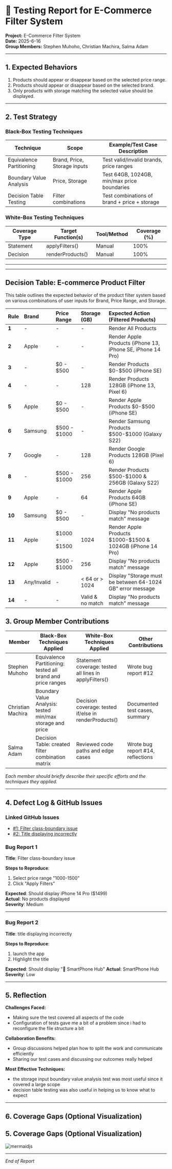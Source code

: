 # 🧪 Testing Report for E-Commerce Filter System

**Project:** E-Commerce Filter System  
**Date:** 2025-6-16  
**Group Members:** Stephen Muhoho, Christian Machira, Salma Adam

---

## 1. Expected Behaviors

1. Products should appear or disappear based on the selected price range.
2. Products should appear or disappear based on the selected brand.
3. Only products with storage matching the selected value should be displayed.

---

## 2. Test Strategy

### Black-Box Testing Techniques

| Technique                | Scope                        | Example/Test Case Description                 |
|--------------------------|------------------------------|----------------------------------------------|
| Equivalence Partitioning | Brand, Price, Storage inputs  | Test valid/invalid brands, price ranges      |
| Boundary Value Analysis  | Price, Storage               | Test 64GB, 1024GB, min/max price boundaries  |
| Decision Table Testing   | Filter combinations          | Test combinations of brand + price + storage |

### White-Box Testing Techniques

| Coverage Type   | Target Function(s)     | Tool/Method | Coverage (%) |
|-----------------|-----------------------|-------------|--------------|
| Statement       | applyFilters()        | Manual      | 100%         |
| Decision        | renderProducts()      | Manual      | 100%          |

---

---

## Decision Table: E-commerce Product Filter

This table outlines the expected behavior of the product filter system based on various combinations of user inputs for Brand, Price Range, and Storage.

| Rule | Brand         | Price Range      | Storage (GB) | Expected Action (Filtered Products)                                  |
| :--- | :------------ | :--------------- | :----------- | :------------------------------------------------------------------- |
| **1**| -             | -                | -            | Render All Products                                                  |
| **2**| Apple         | -                | -            | Render Apple Products (iPhone 13, iPhone SE, iPhone 14 Pro)          |
| **3**| -             | \$0 - \$500      | -            | Render Products \$0-\$500 (iPhone SE)                                |
| **4**| -             | -                | 128          | Render Products 128GB (iPhone 13, Pixel 6)                           |
| **5**| Apple         | \$0 - \$500      | -            | Render Apple Products \$0-\$500 (iPhone SE)                          |
| **6**| Samsung       | \$500 - \$1000   | -            | Render Samsung Products \$500-\$1000 (Galaxy S22)                    |
| **7**| Google        | -                | 128          | Render Google Products 128GB (Pixel 6)                               |
| **8**| -             | \$500 - \$1000   | 256          | Render Products \$500-\$1000 & 256GB (Galaxy S22)                    |
| **9**| Apple         | -                | 64           | Render Apple Products 64GB (iPhone SE)                               |
| **10**| Samsung       | \$0 - \$500      | -            | Display "No products match" message                                  |
| **11**| Apple         | \$1000 - \$1500  | 1024         | Render Apple Products \$1000-\$1500 & 1024GB (iPhone 14 Pro)         |
| **12**| Apple         | \$500 - \$1000   | 256          | Display "No products match" message                                  |
| **13**| Any/Invalid   | -                | < 64 or > 1024 | Display "Storage must be between 64-1024 GB" error message           |
| **14**| -             | -                | Valid & no match | Display "No products match" message                                  |

## 3. Group Member Contributions

| Member    | Black-Box Techniques Applied          | White-Box Techniques Applied         | Other Contributions                |
|-----------|--------------------------------------|-------------------------------------|------------------------------------|
| Stephen Muhoho  | Equivalence Partitioning: tested all brand and price ranges | Statement coverage: tested all lines in applyFilters() | Wrote bug report #12               |
| Christian Machira  | Boundary Value Analysis: tested min/max storage and price | Decision coverage: tested if/else in renderProducts() | Documented test cases, summary     |
| Salma Adam  | Decision Table: created filter combination matrix | Reviewed code paths and edge cases | Wrote bug report #14, reflections  |

*Each member should briefly describe their specific efforts and the techniques they applied.*

---

## 4. Defect Log & GitHub Issues

### Linked GitHub Issues

- [#1: Filter class-boundary issue](https://github.com/PLP-Database-Design/week-4-christianmachira/issues/1) 
- [#2: Title displaying incorrectly](https://github.com/PLP-Database-Design/week-4-christianmachira/issues/2) 

### Bug Report 1

**Title**: Filter class-boundary issue

**Steps to Reproduce**:
1. Select price range "1000-1500"
2. Click "Apply Filters"

**Expected**: Should display iPhone 14 Pro ($1499)  
**Actual**: No products displayed  
**Severity**: Medium

---

### Bug Report 2

**Title**: title displaying incorrectly

**Steps to Reproduce**:

1. launch the app
2. Highlight the title

**Expected**: Should display "📱 SmartPhone Hub"
**Actual**: SmartPhone Hub
**Severity**: Low

---

## 5. Reflection

**Challenges Faced:**  
- Making sure the test covered all aspects of the code
- Configuration of tests gave me a bit of a problem since i had to reconfigure the file structure a bit

**Collaboration Benefits:**  
- Group discussions helped plan how to split the work and communicate efficiently
- Sharing our test cases and discussing our outcomes really helped

**Most Effective Techniques:**  
- the storage input boundary value analysis test was most useful since it covered a large scope
- decision table testing was also useful in helping us to know what to expect

---

## 6. Coverage Gaps (Optional Visualization)


## 5. Coverage Gaps (Optional Visualization)
![mermaidjs](https://github.com/user-attachments/assets/3f0e2915-2256-42be-b3ba-40b0ce0413cc)

---

*End of Report*
